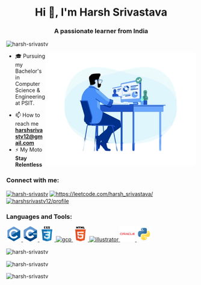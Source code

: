 <h1 align="center">Hi 👋, I'm Harsh Srivastava</h1>
<h3 align="center">A passionate learner from India</h3>
<p align="left"> <img src="https://komarev.com/ghpvc/?username=harsh-srivastv&label=Profile%20views&color=0e75b6&style=flat" alt="harsh-srivastv" /> </p>
<img align="right" alt="coding" width="400" src="https://github.com/harsh-srivastv/harsh-srivastv/blob/main/man2.png">

- 🎓 Pursuing my Bachelor's in Computer Science & Engineering at PSIT.
<!--- 💻 I'm Machine Learning and Data Science enthusiast.-->
- 📫 How to reach me **harshsrivastv12@gmail.com**
- ⚡ My Moto **Stay Relentless**

<h3 align="left">Connect with me:</h3>
<p align="left">
<a href="https://linkedin.com/in/harsh-srivastv" target="blank"><img align="center" src="https://raw.githubusercontent.com/rahuldkjain/github-profile-readme-generator/master/src/images/icons/Social/linked-in-alt.svg" alt="harsh-srivastv" height="30" width="40" /></a>
<a href="https://www.leetcode.com/https://leetcode.com/harsh_srivastava/" target="blank"><img align="center" src="https://raw.githubusercontent.com/rahuldkjain/github-profile-readme-generator/master/src/images/icons/Social/leet-code.svg" alt="https://leetcode.com/harsh_srivastava/" height="30" width="40" /></a>
<a href="https://auth.geeksforgeeks.org/user/harshsrivastv12/profile" target="blank"><img align="center" src="https://raw.githubusercontent.com/rahuldkjain/github-profile-readme-generator/master/src/images/icons/Social/geeks-for-geeks.svg" alt="harshsrivastv12/profile" height="30" width="40" /></a>
</p>

<h3 align="left">Languages and Tools:</h3>
<p align="left"> <a href="https://www.cprogramming.com/" target="_blank" rel="noreferrer"> <img src="https://raw.githubusercontent.com/devicons/devicon/master/icons/c/c-original.svg" alt="c" width="40" height="40"/> </a> <a href="https://www.w3schools.com/cpp/" target="_blank" rel="noreferrer"> <img src="https://raw.githubusercontent.com/devicons/devicon/master/icons/cplusplus/cplusplus-original.svg" alt="cplusplus" width="40" height="40"/> </a> <a href="https://www.w3schools.com/css/" target="_blank" rel="noreferrer"> <img src="https://raw.githubusercontent.com/devicons/devicon/master/icons/css3/css3-original-wordmark.svg" alt="css3" width="40" height="40"/> </a> <a href="https://cloud.google.com" target="_blank" rel="noreferrer"> <img src="https://www.vectorlogo.zone/logos/google_cloud/google_cloud-icon.svg" alt="gcp" width="40" height="40"/> </a> <a href="https://www.w3.org/html/" target="_blank" rel="noreferrer"> <img src="https://raw.githubusercontent.com/devicons/devicon/master/icons/html5/html5-original-wordmark.svg" alt="html5" width="40" height="40"/> </a> <a href="https://www.adobe.com/in/products/illustrator.html" target="_blank" rel="noreferrer"> <img src="https://www.vectorlogo.zone/logos/adobe_illustrator/adobe_illustrator-icon.svg" alt="illustrator" width="40" height="40"/> </a> 
<a href="https://www.oracle.com/" target="_blank" rel="noreferrer"> <img src="https://raw.githubusercontent.com/devicons/devicon/master/icons/oracle/oracle-original.svg" alt="oracle" width="40" height="40"/> </a>
<a href="https://www.python.org" target="_blank" rel="noreferrer"> <img src="https://raw.githubusercontent.com/devicons/devicon/master/icons/python/python-original.svg" alt="python" width="40" height="40"/> </a> </p>

<p><img align="center" src="https://github-readme-stats.vercel.app/api/top-langs?username=harsh-srivastv&show_icons=true&locale=en&layout=compact" alt="harsh-srivastv" /></p>

<p><img align="center" src="https://github-readme-stats.vercel.app/api?username=harsh-srivastv&show_icons=true&locale=en" alt="harsh-srivastv" /></p>

<p><img align="center" src="https://github-readme-streak-stats.herokuapp.com/?user=harsh-srivastv&" alt="harsh-srivastv" /></p>
